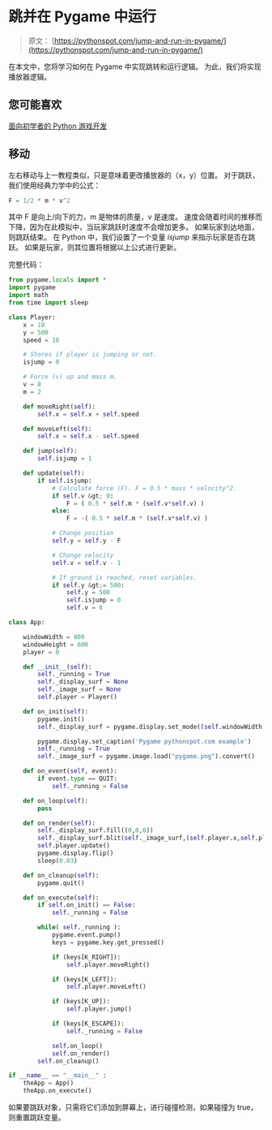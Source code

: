# 跳并在 Pygame 中运行

> 原文： [https://pythonspot.com/jump-and-run-in-pygame/](https://pythonspot.com/jump-and-run-in-pygame/)

在本文中，您将学习如何在 Pygame 中实现跳转和运行逻辑。 为此，我们将实现播放器逻辑。

## 您可能喜欢

[面向初学者的 Python 游戏开发](https://gum.co/CfzHE)

## 移动

左右移动与上一教程类似，只是意味着更改播放器的（x，y）位置。 对于跳跃，我们使用经典力学中的公式：

```py
F = 1/2 * m * v^2

```

其中 F 是向上/向下的力，m 是物体的质量，v 是速度。 速度会随着时间的推移而下降，因为在此模拟中，当玩家跳跃时速度不会增加更多。 如果玩家到达地面，则跳跃结束。 在 Python 中，我们设置了一个变量 _isjump_ 来指示玩家是否在跳跃。 如果是玩家，则其位置将根据以上公式进行更新。

完整代码：

```py
from pygame.locals import *
import pygame
import math
from time import sleep

class Player:
    x = 10
    y = 500
    speed = 10

    # Stores if player is jumping or not.
    isjump = 0     

    # Force (v) up and mass m.
    v = 8 
    m = 2

    def moveRight(self):
        self.x = self.x + self.speed

    def moveLeft(self):
        self.x = self.x - self.speed

    def jump(self):
        self.isjump = 1

    def update(self):
        if self.isjump:
            # Calculate force (F). F = 0.5 * mass * velocity^2.
            if self.v &gt; 0:
                F = ( 0.5 * self.m * (self.v*self.v) )
            else:
                F = -( 0.5 * self.m * (self.v*self.v) )

            # Change position
            self.y = self.y - F

            # Change velocity
            self.v = self.v - 1

            # If ground is reached, reset variables.
            if self.y &gt;= 500:
                self.y = 500
                self.isjump = 0
                self.v = 8              

class App:

    windowWidth = 800
    windowHeight = 600
    player = 0

    def __init__(self):
        self._running = True
        self._display_surf = None
        self._image_surf = None
        self.player = Player() 

    def on_init(self):
        pygame.init()
        self._display_surf = pygame.display.set_mode((self.windowWidth,self.windowHeight), pygame.HWSURFACE)

        pygame.display.set_caption('Pygame pythonspot.com example')
        self._running = True
        self._image_surf = pygame.image.load("pygame.png").convert()

    def on_event(self, event):
        if event.type == QUIT:
            self._running = False

    def on_loop(self):
        pass

    def on_render(self):
        self._display_surf.fill((0,0,0))
        self._display_surf.blit(self._image_surf,(self.player.x,self.player.y))
        self.player.update()
        pygame.display.flip()
        sleep(0.03)

    def on_cleanup(self):
        pygame.quit()

    def on_execute(self):
        if self.on_init() == False:
            self._running = False

        while( self._running ):
            pygame.event.pump()
            keys = pygame.key.get_pressed() 

            if (keys[K_RIGHT]):
                self.player.moveRight()

            if (keys[K_LEFT]):
                self.player.moveLeft()

            if (keys[K_UP]):
                self.player.jump()

            if (keys[K_ESCAPE]):
                self._running = False

            self.on_loop()
            self.on_render()
        self.on_cleanup()

if __name__ == "__main__" :
    theApp = App()
    theApp.on_execute()

```

如果要跳跃对象，只需将它们添加到屏幕上，进行碰撞检测，如果碰撞为 true，则重置跳跃变量。